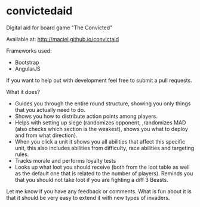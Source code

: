 convictedaid
============

Digital aid for board game "The Convicted"

Available at: http://maciel.github.io/convictaid

Frameworks used:
- Bootstrap
- AngularJS

If you want to help out with development feel free to submit a pull requests.

What it does?
- Guides you through the entire round structure, showing you only things that you actually need to do.
- Shows you how to distribute action points among players.
- Helps with setting up siege (randomizes opponent, ,randomizes MAD (also checks which section is the weakest),  shows you what to deploy and from what direction).
- When you click a unit it shows you all abilities that affect this specific unit, this also includes abilities from difficulty, race abilities and targeting rules.
- Tracks morale and performs loyalty tests
- Looks up what loot you should receive (both from the loot table as well as the default one that is related to the number of players). Reminds you that you should not take loot if you are fighting a diff 3 Beasts.

Let me know if you have any feedback or comments. What is fun about it is that it should be very easy to extend it with new types of invaders.